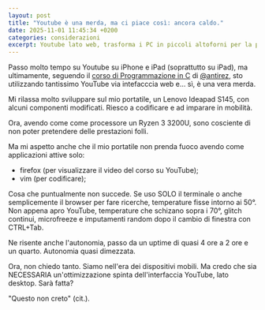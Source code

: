 ```yaml
---
layout: post
title: "Youtube è una merda, ma ci piace così: ancora caldo."
date: 2025-11-01 11:45:34 +0200
categories: considerazioni
excerpt: Youtube lato web, trasforma i PC in piccoli altoforni per la produzione di ghisa. Considerazioni sparse e (come al solito) lamentele al riguardo. 
---
```


Passo molto tempo su Youtube su iPhone e iPad (soprattutto su iPad), ma ultimamente, seguendo il [corso di Programmazione in C](/programmazione/2025/05/18/hello-world-c.html) di [@antirez](https://github.com/antirez), sto utilizzando tantissimo YouTube via intefacccia web e... sì, è una vera merda.

Mi rilassa molto sviluppare sul mio portatile, un Lenovo Ideapad S145, con alcuni componenti modificati. Riesco a codificare e ad imparare in mobilità.

Ora, avendo come come processore un Ryzen 3 3200U, sono cosciente di non poter pretendere delle prestazioni folli.

Ma mi aspetto anche che il mio portatile non prenda fuoco avendo come applicazioni attive solo:
- firefox (per visualizzare il video del corso su YouTube);
- vim (per codificare);

Cosa che puntualmente non succede. Se uso SOLO il terminale o anche semplicemente il browser per fare ricerche, temperature fisse intorno ai 50°. Non appena apro YouTube, temperature che schizano sopra i 70°, glitch continui, microfreeze e imputamenti random dopo il cambio di finestra con CTRL+Tab.

Ne risente anche l'autonomia, passo da un uptime di quasi 4 ore a 2 ore e un quarto. Autonomia quasi dimezzata.

Ora, non chiedo tanto. Siamo nell'era dei dispositivi mobili. Ma credo che sia NECESSARIA un'ottimizzazione spinta dell'interfaccia YouTube, lato desktop. Sarà fatta?

"Questo non creto" (cit.).
